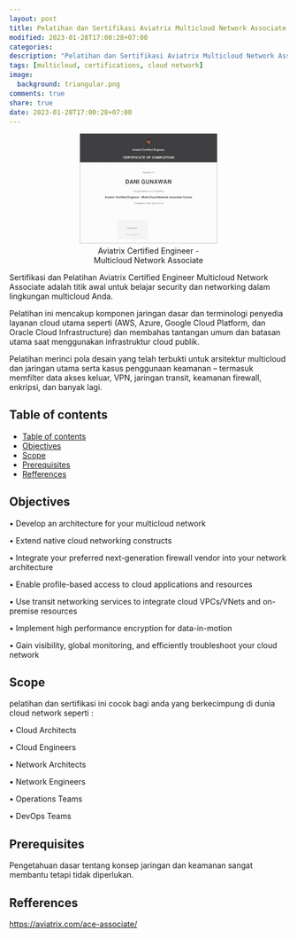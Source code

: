 ```yaml
---
layout: post
title: Pelatihan dan Sertifikasi Aviatrix Multicloud Network Associate
modified: 2023-01-28T17:00:28+07:00
categories:
description: "Pelatihan dan Sertifikasi Aviatrix Multicloud Network Associate"
tags: [multicloud, certifications, cloud network]
image:
  background: triangular.png
comments: true
share: true
date: 2023-01-28T17:00:28+07:00
---
```


<figure class="half" style="display: block;margin-left: auto;margin-right: auto;width: 50%">
	<img src="/images/aviatrix-certified-engineer-multi-cloud-network-associate.png" alt="">
	<figcaption style="text-align:center;">Aviatrix Certified Engineer - Multicloud Network Associate</figcaption>
</figure>

Sertifikasi dan Pelatihan Aviatrix Certified Engineer Multicloud Network Associate adalah titik awal untuk belajar security dan networking dalam lingkungan multicloud Anda.

Pelatihan ini mencakup komponen jaringan dasar dan terminologi penyedia layanan cloud utama seperti (AWS, Azure, Google Cloud Platform, dan Oracle Cloud Infrastructure) dan membahas tantangan umum dan batasan utama saat menggunakan infrastruktur cloud publik.

Pelatihan merinci pola desain yang telah terbukti untuk arsitektur multicloud dan jaringan utama serta kasus penggunaan keamanan – termasuk memfilter data akses keluar, VPN, jaringan transit, keamanan firewall, enkripsi, dan banyak lagi.


## Table of contents

- [Table of contents](#table-of-contents)
- [Objectives](#objectives)
- [Scope](#scope)
- [Prerequisites](#Prerequisites)
- [Refferences](#Refferences)

## Objectives

• Develop an architecture for your multicloud network

• Extend native cloud networking constructs

• Integrate your preferred next-generation firewall vendor into your network architecture

• Enable profile-based access to cloud applications and resources

• Use transit networking services to integrate cloud VPCs/VNets and on-premise resources

• Implement high performance encryption for data-in-motion

• Gain visibility, global monitoring, and efficiently troubleshoot your cloud network


## Scope
pelatihan dan sertifikasi ini cocok bagi anda yang berkecimpung di dunia cloud network seperti : 

• Cloud Architects

• Cloud Engineers

• Network Architects

• Network Engineers

• Operations Teams

• DevOps Teams

## Prerequisites

Pengetahuan dasar tentang konsep jaringan dan keamanan sangat membantu tetapi tidak diperlukan.

## Refferences
https://aviatrix.com/ace-associate/